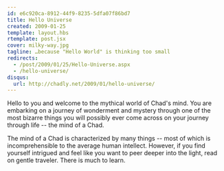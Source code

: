 ```yaml
---
id: e6c920ca-8912-44f9-8235-5dfa07f86bd7
title: Hello Universe
created: 2009-01-25
template: layout.hbs
rtemplate: post.jsx
cover: milky-way.jpg
tagline: …because "Hello World" is thinking too small
redirects:
  - /post/2009/01/25/Hello-Universe.aspx
  - /hello-universe/
disqus:
  url: http://chadly.net/2009/01/hello-universe/
---
```


Hello to you and welcome to the mythical world of Chad's mind. You are embarking on a journey of wonderment and mystery through one of the most bizarre things you will possibly ever come across on your journey through life -- the mind of a Chad.

The mind of a Chad is characterized by many things -- most of which is incomprehensible to the average human intellect. However, if you find yourself intrigued and feel like you want to peer deeper into the light, read on gentle traveler. There is much to learn.
